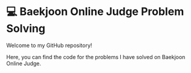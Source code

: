 # 💻 Baekjoon Online Judge Problem Solving
Welcome to my GitHub repository! 

Here, you can find the code for the problems I have solved on Baekjoon Online Judge.
